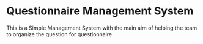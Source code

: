 Questionnaire Management System
===============================

This is a Simple Management System with the main aim of helping the team to organize the question for questionnaire.
